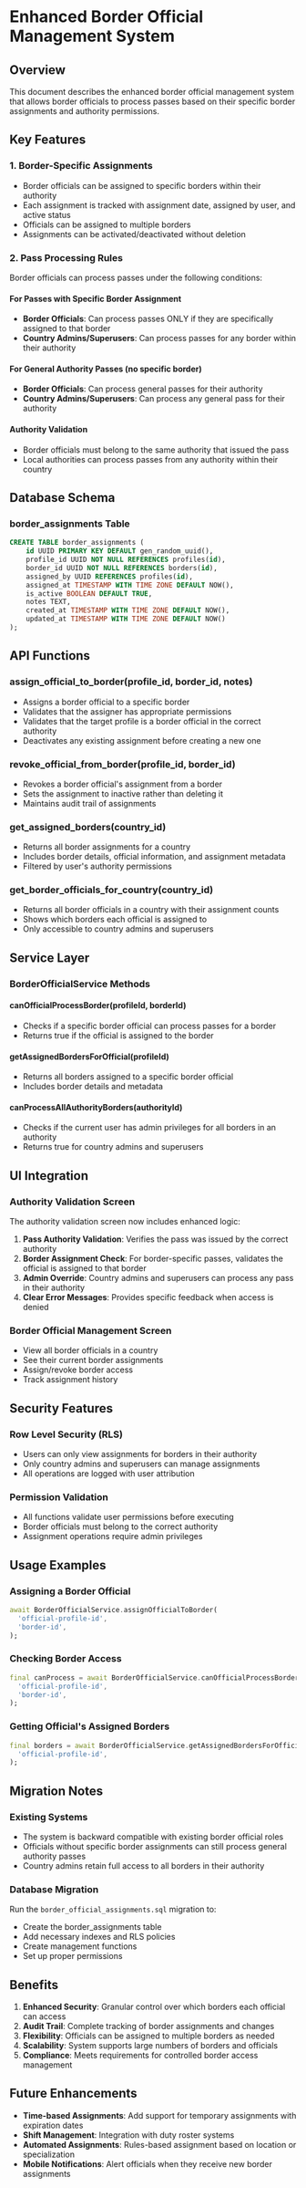 # Enhanced Border Official Management System

## Overview

This document describes the enhanced border official management system that allows border officials to process passes based on their specific border assignments and authority permissions.

## Key Features

### 1. Border-Specific Assignments
- Border officials can be assigned to specific borders within their authority
- Each assignment is tracked with assignment date, assigned by user, and active status
- Officials can be assigned to multiple borders
- Assignments can be activated/deactivated without deletion

### 2. Pass Processing Rules

Border officials can process passes under the following conditions:

#### For Passes with Specific Border Assignment
- **Border Officials**: Can process passes ONLY if they are specifically assigned to that border
- **Country Admins/Superusers**: Can process passes for any border within their authority

#### For General Authority Passes (no specific border)
- **Border Officials**: Can process general passes for their authority
- **Country Admins/Superusers**: Can process any general pass for their authority

#### Authority Validation
- Border officials must belong to the same authority that issued the pass
- Local authorities can process passes from any authority within their country

## Database Schema

### border_assignments Table
```sql
CREATE TABLE border_assignments (
    id UUID PRIMARY KEY DEFAULT gen_random_uuid(),
    profile_id UUID NOT NULL REFERENCES profiles(id),
    border_id UUID NOT NULL REFERENCES borders(id),
    assigned_by UUID REFERENCES profiles(id),
    assigned_at TIMESTAMP WITH TIME ZONE DEFAULT NOW(),
    is_active BOOLEAN DEFAULT TRUE,
    notes TEXT,
    created_at TIMESTAMP WITH TIME ZONE DEFAULT NOW(),
    updated_at TIMESTAMP WITH TIME ZONE DEFAULT NOW()
);
```

## API Functions

### assign_official_to_border(profile_id, border_id, notes)
- Assigns a border official to a specific border
- Validates that the assigner has appropriate permissions
- Validates that the target profile is a border official in the correct authority
- Deactivates any existing assignment before creating a new one

### revoke_official_from_border(profile_id, border_id)
- Revokes a border official's assignment from a border
- Sets the assignment to inactive rather than deleting it
- Maintains audit trail of assignments

### get_assigned_borders(country_id)
- Returns all border assignments for a country
- Includes border details, official information, and assignment metadata
- Filtered by user's authority permissions

### get_border_officials_for_country(country_id)
- Returns all border officials in a country with their assignment counts
- Shows which borders each official is assigned to
- Only accessible to country admins and superusers

## Service Layer

### BorderOfficialService Methods

#### canOfficialProcessBorder(profileId, borderId)
- Checks if a specific border official can process passes for a border
- Returns true if the official is assigned to the border

#### getAssignedBordersForOfficial(profileId)
- Returns all borders assigned to a specific border official
- Includes border details and metadata

#### canProcessAllAuthorityBorders(authorityId)
- Checks if the current user has admin privileges for all borders in an authority
- Returns true for country admins and superusers

## UI Integration

### Authority Validation Screen
The authority validation screen now includes enhanced logic:

1. **Pass Authority Validation**: Verifies the pass was issued by the correct authority
2. **Border Assignment Check**: For border-specific passes, validates the official is assigned to that border
3. **Admin Override**: Country admins and superusers can process any pass in their authority
4. **Clear Error Messages**: Provides specific feedback when access is denied

### Border Official Management Screen
- View all border officials in a country
- See their current border assignments
- Assign/revoke border access
- Track assignment history

## Security Features

### Row Level Security (RLS)
- Users can only view assignments for borders in their authority
- Only country admins and superusers can manage assignments
- All operations are logged with user attribution

### Permission Validation
- All functions validate user permissions before executing
- Border officials must belong to the correct authority
- Assignment operations require admin privileges

## Usage Examples

### Assigning a Border Official
```dart
await BorderOfficialService.assignOfficialToBorder(
  'official-profile-id',
  'border-id',
);
```

### Checking Border Access
```dart
final canProcess = await BorderOfficialService.canOfficialProcessBorder(
  'official-profile-id',
  'border-id',
);
```

### Getting Official's Assigned Borders
```dart
final borders = await BorderOfficialService.getAssignedBordersForOfficial(
  'official-profile-id',
);
```

## Migration Notes

### Existing Systems
- The system is backward compatible with existing border official roles
- Officials without specific border assignments can still process general authority passes
- Country admins retain full access to all borders in their authority

### Database Migration
Run the `border_official_assignments.sql` migration to:
- Create the border_assignments table
- Add necessary indexes and RLS policies
- Create management functions
- Set up proper permissions

## Benefits

1. **Enhanced Security**: Granular control over which borders each official can access
2. **Audit Trail**: Complete tracking of border assignments and changes
3. **Flexibility**: Officials can be assigned to multiple borders as needed
4. **Scalability**: System supports large numbers of borders and officials
5. **Compliance**: Meets requirements for controlled border access management

## Future Enhancements

- **Time-based Assignments**: Add support for temporary assignments with expiration dates
- **Shift Management**: Integration with duty roster systems
- **Automated Assignments**: Rules-based assignment based on location or specialization
- **Mobile Notifications**: Alert officials when they receive new border assignments